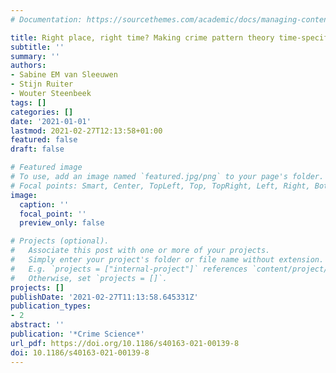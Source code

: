 ```yaml
---
# Documentation: https://sourcethemes.com/academic/docs/managing-content/

title: Right place, right time? Making crime pattern theory time-specific
subtitle: ''
summary: ''
authors:
- Sabine EM van Sleeuwen
- Stijn Ruiter
- Wouter Steenbeek
tags: []
categories: []
date: '2021-01-01'
lastmod: 2021-02-27T12:13:58+01:00
featured: false
draft: false

# Featured image
# To use, add an image named `featured.jpg/png` to your page's folder.
# Focal points: Smart, Center, TopLeft, Top, TopRight, Left, Right, BottomLeft, Bottom, BottomRight.
image:
  caption: ''
  focal_point: ''
  preview_only: false

# Projects (optional).
#   Associate this post with one or more of your projects.
#   Simply enter your project's folder or file name without extension.
#   E.g. `projects = ["internal-project"]` references `content/project/deep-learning/index.md`.
#   Otherwise, set `projects = []`.
projects: []
publishDate: '2021-02-27T11:13:58.645331Z'
publication_types:
- 2
abstract: ''
publication: '*Crime Science*'
url_pdf: https://doi.org/10.1186/s40163-021-00139-8
doi: 10.1186/s40163-021-00139-8
---
```


